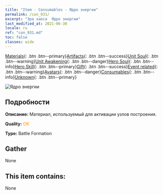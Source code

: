 ```yaml
---
title: "Item - Consumables - Ядро энергии"
permalink: /con_931/
excerpt: "Эра хаоса  Ядро энергии"
last_modified_at: 2021-06-30
locale: ru
ref: "con_931.md"
toc: false
classes: wide
---
```

 [Materials](/ItemsRU/){: .btn .btn--primary}[Artifacts](/ItemsRU/Artifacts/){: .btn .btn--success}[Unit Soul](/ItemsRU/UnitSoul/){: .btn .btn--warning}[Unit Awakening](/ItemsRU/UnitAwakening/){: .btn .btn--danger}[Hero Soul](/ItemsRU/HeroSoul/){: .btn .btn--info}[Hero Skill](/ItemsRU/HeroSkill/){: .btn .btn--primary}[Gift](/ItemsRU/Gift/){: .btn .btn--success}[Event related](/ItemsRU/Events/){: .btn .btn--warning}[Avatars](/ItemsRU/Avatars/){: .btn .btn--danger}[Consumables](/ItemsRU/Consumables/){: .btn .btn--info}[Unknown](/ItemsRU/Unknown/){: .btn .btn--primary}

 ![Ядро энергии](/images/t/i_40019.png)

## Подробности
 **Описание:** Материал, используемый для активации узлов построения.

 **Quality:** <span style="color: #FF8C00">OK</span>

 **Type:** Battle Formation

## Gather

  None

## This item contains:

  None

